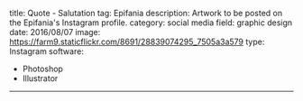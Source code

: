 title: Quote - Salutation
tag: Epifania
description: Artwork to be posted on the Epifania's Instagram profile.
category: social media
field: graphic design
date: 2016/08/07
image: https://farm9.staticflickr.com/8691/28839074295_7505a3a579
type: Instagram
software:
- Photoshop
- Illustrator
---